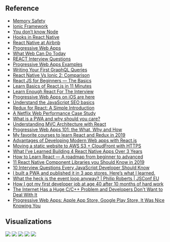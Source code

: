 ## Reference
* [Memory Safety](https://en.wikipedia.org/wiki/Memory_safety)
* [Ionic Framework](https://ionicframework.com)
* [You don’t know Node](https://medium.com/edge-coders/you-dont-know-node-6515a658a1ed)
* [Hooks in React Native](https://medium.com/@reime005/hooks-in-react-native-ffca637760be)
* [React Native at Airbnb](https://medium.com/airbnb-engineering/react-native-at-airbnb-f95aa460be1c)
* [Progressive Web Apps](https://ionicframework.com/docs/v3/developer-resources/progressive-web-apps/)
* [What Web Can Do Today](https://whatwebcando.today)
* [REACT Interview Questions](https://github.com/sudheerj/reactjs-interview-questions)
* [Progressive Web Apps Examples](https://appsco.pe)
* [Writing Your First GraphQL Queries](https://hackingandslacking.com/writing-your-first-graphql-queries-b47ff7f0474c)
* [React Native Vs Ionic 2: Comparison](https://medium.com/swlh/react-native-vs-ionic-2-comparison-50aba900be6c)
* [React JS for Beginners — The Basics](https://codeburst.io/react-js-for-beginners-the-basics-87ef6e54dae7)
* [Learn Basics of React.js in 11 Minutes](https://medium.com/@madhupathy/learn-basics-of-react-js-in-3-minutes-a94cbc6f02c8)
* [Learn Enough React For The Interview](https://medium.com/bb-tutorials-and-thoughts/learn-enough-react-for-the-interview-f460a2fa3aeb)
* [Progressive Web Apps on iOS are here](https://medium.com/@firt/progressive-web-apps-on-ios-are-here-d00430dee3a7)
* [Understand the JavaScript SEO basics](https://developers.google.com/search/docs/guides/javascript-seo-basics)
* [Redux for React: A Simple Introduction](https://medium.com/@rossbulat/redux-for-react-a-simple-introduction-b1f9dcbda8f4)
* [A Netflix Web Performance Case Study](https://medium.com/dev-channel/a-netflix-web-performance-case-study-c0bcde26a9d9)
* [What is a PWA and why should you care?](https://blog.bitsrc.io/what-is-a-pwa-and-why-should-you-care-388afb6c0bad)
* [Understanding MVC Architecture with React](https://medium.com/of-all-things-tech-progress/understanding-mvc-architecture-with-react-6cd38e91fefd)
* [Progressive Web Apps 101: the What, Why and How](https://medium.com/free-code-camp/progressive-web-apps-101-the-what-why-and-how-4aa5e9065ac2)
* [My favorite courses to learn React and Redux in 2019](https://dev.to/javinpaul/my-favorite-courses-to-learn-react-and-redux-in-2019-c6c)
* [Advantages of Developing Modern Web apps with React.js](https://medium.com/@hamzamahmood/advantages-of-developing-modern-web-apps-with-react-js-8504c571db71)
* [Moving a static website to AWS S3 + CloudFront with HTTPS](https://medium.com/@willmorgan/moving-a-static-website-to-aws-s3-cloudfront-with-https-1fdd95563106)
* [What I’ve Learned Building 4 React Native Apps Over 3 Years](https://medium.com/input-logic/what-ive-learned-building-4-react-native-apps-over-3-years-6b5035f8282d)
* [How to Learn React — A roadmap from beginner to advanced](https://medium.com/free-code-camp/learning-react-roadmap-from-scratch-to-advanced-bff7735531b6)
* [11 React Native Component Libraries you Should Know in 2019](https://blog.bitsrc.io/11-react-native-component-libraries-you-should-know-in-2018-71d2a8e33312)
* [10 Interview Questions Every JavaScript Developer Should Know](https://medium.com/javascript-scene/10-interview-questions-every-javascript-developer-should-know-6fa6bdf5ad95)
* [I built a PWA and published it in 3 app stores. Here’s what I learned.](http://debuggerdotbreak.judahgabriel.com/2018/04/13/i-built-a-pwa-and-published-it-in-3-app-stores-heres-what-i-learned/)
* [What the heck is the event loop anyway? | Philip Roberts | JSConf EU](https://youtu.be/8aGhZQkoFbQ)
* [How I got my first developer job at age 40 after 10 months of hard work](https://medium.com/free-code-camp/how-i-switched-careers-and-got-a-developer-job-in-10-months-a-true-story-b8895e855a8b)
* [The Internet Has a Huge C/C++ Problem and Developers Don't Want to Deal With It](https://www.vice.com/en_us/article/a3mgxb/the-internet-has-a-huge-cc-problem-and-developers-dont-want-to-deal-with-it)
* [Progressive Web Apps: Apple App Store, Google Play Store, It Was Nice Knowing You](https://hackernoon.com/progressive-web-apps-apple-app-store-google-play-store-it-was-nice-knowing-you-728a00350e67)

## Visualizations
![](https://github.com/geoffreylink/Projects/blob/master/14%20React/images/ReactProsCons.png)
![](https://github.com/geoffreylink/Projects/blob/master/14%20React/images/LanguageClassification.png)
![](https://github.com/geoffreylink/Projects/blob/master/14%20React/images/JSRuntimeEnvironment.png)
![](https://github.com/geoffreylink/Projects/blob/master/14%20React/images/NodeJSSystem_01.png)
![](https://github.com/geoffreylink/Projects/blob/master/14%20React/images/NodeJSSystem_02.png)
